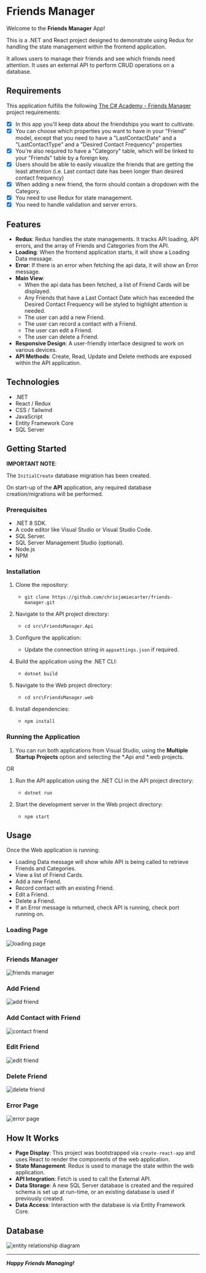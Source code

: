# Friends Manager

Welcome to the **Friends Manager** App!

This is a .NET and React project designed to demonstrate using Redux for handling the state management within the frontend application.

It allows users to manage their friends and see which friends need attention. It uses an external API to perform CRUD operations on a database.

## Requirements

This application fulfills the following [The C# Academy - Friends Manager](https://thecsharpacademy.com/project/38/friends-manager) project requirements:

- [x] In this app you'll keep data about the friendships you want to cultivate.
- [x] You can choose which properties you want to have in your "Friend" model, except that you need to have a "LastContactDate" and a "LastContactType" and a "Desired Contact Frequency" properties
- [x] You're also required to have a "Category" table, which will be linked to your "Friends" table by a foreign key.
- [x] Users should be able to easily visualize the friends that are getting the least attention (i.e. Last contact date has been longer than desired contact frequency)
- [x] When adding a new friend, the form should contain a dropdown with the Category.
- [x] You need to use Redux for state management.
- [x] You need to handle validation and server errors.

## Features

- **Redux**: Redux handles the state managements. It tracks API loading, API errors, and the array of Friends and Categories from the API.
- **Loading**: When the frontend application starts, it will show a Loading Data message.
- **Error**: If there is an error when fetching the api data, it will show an Error message.
- **Main View**: 
	- When the api data has been fetched, a list of Friend Cards will be displayed.
	- Any Friends that have a Last Contact Date which has exceeded the Desired Contact Frequency will be styled to highlight attention is needed.
	- The user can add a new Friend.
	- The user can record a contact with a Friend.
	- The user can edit a Friend.
	- The user can delete a Friend.
- **Responsive Design**: A user-friendly interface designed to work on various devices.
- **API Methods**: Create, Read, Update and Delete methods are exposed within the API application.

## Technologies

- .NET
- React / Redux
- CSS / Tailwind
- JavaScript
- Entity Framework Core
- SQL Server

## Getting Started

**IMPORTANT NOTE**: 

The `InitialCreate` database migration has been created.

On start-up of the **API** application, any required database creation/migrations will be performed.

### Prerequisites

- .NET 8 SDK.
- A code editor like Visual Studio or Visual Studio Code.
- SQL Server.
- SQL Server Management Studio (optional).
- Node.js
- NPM

### Installation

1. Clone the repository:
	- `git clone https://github.com/chrisjamiecarter/friends-manager.git`

2. Navigate to the API project directory:
	- `cd src\FriendsManager.Api`
	
3. Configure the application:
	- Update the connection string in `appsettings.json` if required.
	
4. Build the application using the .NET CLI:
	- `dotnet build`

5. Navigate to the Web project directory:
	- `cd src\FriendsManager.web`

6. Install dependencies:
	- `npm install`

### Running the Application

1. You can run both applications from Visual Studio, using the **Multiple Startup Projects** option and selecting the *.Api and *.web projects.

OR

1. Run the API application using the .NET CLI in the API project directory:
	- `dotnet run`

2. Start the development server in the Web project directory:
	- `npm start`

## Usage

Once the Web application is running:

- Loading Data message will show while API is being called to retrieve Friends and Categories.
- View a list of Friend Cards.
- Add a new Friend.
- Record contact with an existing Friend.
- Edit a Friend.
- Delete a Friend.
- If an Error message is returned, check API is running, check port running on.

### Loading Page

![loading page](./_resources/friends-manager-loading.png)

### Friends Manager

![friends manager](./_resources/friends-manager-main.png)

### Add Friend

![add friend](./_resources/friends-manager-add.png)

### Add Contact with Friend

![contact friend](./_resources/friends-manager-contact.png)

### Edit Friend

![edit friend](./_resources/friends-manager-edit.png)

### Delete Friend

![delete friend](./_resources/friends-manager-delete.png)

### Error Page

![error page](./_resources/friends-manager-error.png)

## How It Works

- **Page Display**: This project was bootstrapped via `create-react-app` and uses React to render the components of the web application.
- **State Management**: Redux is used to manage the state within the web application.
- **API Integration**: Fetch is used to call the External API.
- **Data Storage**: A new SQL Server database is created and the required schema is set up at run-time, or an existing database is used if previously created.
- **Data Access**: Interaction with the database is via Entity Framework Core.

## Database

![entity relationship diagram](./_resources/entity-relationship-diagram.png)

---
***Happy Friends Managing!***
